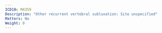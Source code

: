 ```yaml
---
ICD10: M4359
Description: "Other recurrent vertebral subluxation: Site unspecified"
Matters: No
Weight: 0
---
```

